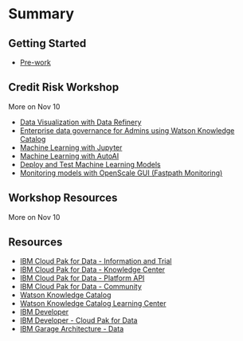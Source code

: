 # Summary

## Getting Started

* [Pre-work](pre-work/README.md)

## Credit Risk Workshop

More on Nov 10

* [Data Visualization with Data Refinery](data-visualization-and-refinery/README.md)
* [Enterprise data governance for Admins using Watson Knowledge Catalog](watson-knowledge-catalog-admin/README.md)
* [Machine Learning with Jupyter](machine-learning-in-jupyter-notebook/README.md)
* [Machine Learning with AutoAI](machine-learning-autoai/README.md)
* [Deploy and Test Machine Learning Models](machine-learning-deployment-scoring/README.md)
* [Monitoring models with OpenScale GUI (Fastpath Monitoring)](openscale-fastpath/README.md)

## Workshop Resources

More on Nov 10

<!-- * [Instructor Guide](admin-guide/README.md) -->

## Resources

* [IBM Cloud Pak for Data - Information and Trial](https://www.ibm.com/products/cloud-pak-for-data)
* [IBM Cloud Pak for Data - Knowledge Center](https://www.ibm.com/support/knowledgecenter/SSQNUZ)
* [IBM Cloud Pak for Data - Platform API](https://cloud.ibm.com/apidocs/cloud-pak-data)
* [IBM Cloud Pak for Data - Community](https://community.ibm.com/community/user/cloudpakfordata/home)
* [Watson Knowledge Catalog](https://www.ibm.com/cloud/watson-knowledge-catalog)
* [Watson Knowledge Catalog Learning Center](https://developer.ibm.com/clouddataservices/docs/data-catalog/get-started/)
* [IBM Developer](https://developer.ibm.com)
* [IBM Developer - Cloud Pak for Data](https://developer.ibm.com/components/cloud-pak-for-data/)
* [IBM Garage Architecture - Data](https://www.ibm.com/cloud/architecture/architectures/dataArchitecture)
